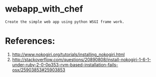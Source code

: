 # webapp_with_chef
    Create the simple web app using python WSGI frame work. 
    
# References:
1. http://www.nokogiri.org/tutorials/installing_nokogiri.html
2. http://stackoverflow.com/questions/20890808/install-nokogiri-1-6-1-under-ruby-2-0-0p353-rvm-based-installation-fails-osx/25903853#25903853
